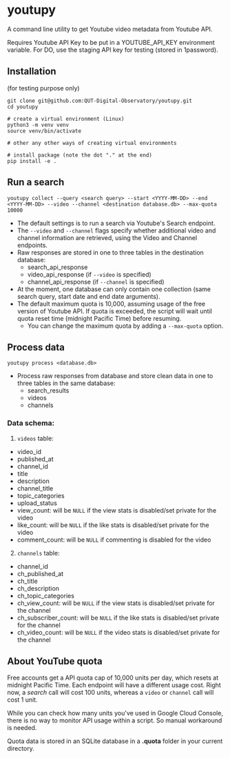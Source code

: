 # youtupy

A command line utility to get Youtube video metadata from Youtube API.

Requires Youtube API Key to be put in a YOUTUBE_API_KEY environment variable. For DO, use the staging API key for testing (stored in 1password).

## Installation

(for testing purpose only)

```shell
git clone git@github.com:QUT-Digital-Observatory/youtupy.git
cd youtupy

# create a virtual environment (Linux)
python3 -m venv venv
source venv/bin/activate

# other any other ways of creating virtual environments

# install package (note the dot "." at the end)
pip install -e .
```

## Run a search

```
youtupy collect --query <search query> --start <YYYY-MM-DD> --end <YYYY-MM-DD> --video --channel <destination database.db> --max-quota 10000
```

- The default settings is to run a search via Youtube's Search endpoint.
- The `--video` and `--channel` flags specify whether additional video and channel information are retrieved, using the Video and Channel endpoints.
- Raw responses are stored in one to three tables in the destination database:
  - search_api_response
  - video_api_response (if `--video` is specified)
  - channel_api_response (if `--channel` is specified)
- At the moment, one database can only contain one collection (same search query, start date and end date arguments).
- The default maximum quota is 10,000, assuming usage of the free version of Youtube API. If quota is exceeded, the script will wait until quota reset time (midnight Pacific Time) before resuming.
  - You can change the maximum quota by adding a `--max-quota` option.

## Process data

```
youtupy process <database.db>
```

- Process raw responses from database and store clean data in one to three tables in the same database:
  - search_results
  - videos
  - channels

### Data schema:

1. `videos` table:
- video_id
- published_at
- channel_id
- title
- description
- channel_title
- topic_categories
- upload_status
- view_count: will be `NULL` if the view stats is disabled/set private for the video
- like_count: will be `NULL` if the like stats is disabled/set private for the video
- comment_count: will be `NULL` if commenting is disabled for the video

2. `channels` table:
- channel_id
- ch_published_at
- ch_title
- ch_description
- ch_topic_categories
- ch_view_count: will be `NULL` if the view stats is disabled/set private for the channel
- ch_subscriber_count: will be `NULL` if the like stats is disabled/set private for the channel
- ch_video_count: will be `NULL` if the video stats is disabled/set private for the channel

## About YouTube quota

Free accounts get a API quota cap of 10,000 units per day, which resets at midnight Pacific Time. Each endpoint will have a different usage cost. Right now, a *search* call will cost 100 units, whereas a `video` or `channel` call will cost 1 unit.

While you can check how many units you've used in Google Cloud Console, there is no way to monitor API usage within a script. So manual workaround is needed.

Quota data is stored in an SQLite database in a **.quota** folder in your current directory.
